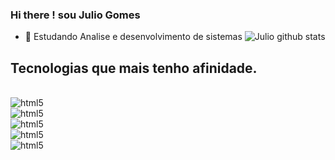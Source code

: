 ### Hi there ! sou Julio Gomes




- 🌱 Estudando Analise e desenvolvimento de sistemas
![Julio github stats](https://github-readme-stats.vercel.app/api?username=devjulio&show_icons=tru&theme=dracula)

## Tecnologias que mais tenho afinidade.

<div style="display: inline_block"><br/>
   <img align="center" alt="html5" src="https://img.shields.io/badge/HTML5-E34F26?style=for-the-badge&logo=html5&logoColor=white"
        <div style="display: inline_block"><br/>
   <img align="center" alt="html5" src="https://img.shields.io/badge/JavaScript-F7DF1E?style=for-the-badge&logo=javascript&logoColor=black"
   <div style="display: inline_block"><br/>
   <img align="center" alt="html5" src="https://img.shields.io/badge/CSS3-1572B6?style=for-the-badge&logo=css3&logoColor=white"
   <div style="display: inline_block"><br/>
   <img align="center" alt="html5" src="https://img.shields.io/badge/Java-ED8B00?style=for-the-badge&logo=java&logoColor=white"
   <div style="display: inline_block"><br/>
   <img align="center" alt="html5" src="https://img.shields.io/badge/Node.js-43853D?style=for-the-badge&logo=node.js&logoColor=white"
</div>
 
